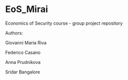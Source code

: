 # EoS_Mirai

Economics of Security course - group project repository

Authors:

Giovanni Maria Riva

Federico Casano

Anna Prudnikova

Sridar Bangalore
